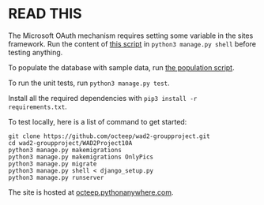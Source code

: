 # READ THIS

The Microsoft OAuth mechanism requires setting some variable in the sites framework.
Run the content of [this script](WAD2Project10A/django_setup.py) in `python3 manage.py shell`
before testing anything.

To populate the database with sample data, run [the population script](WAD2Project10A/population_script.py).

To run the unit tests, run `python3 manage.py test`.

Install all the required dependencies with `pip3 install -r requirements.txt`.

To test locally, here is a list of command to get started:
```
git clone https://github.com/octeep/wad2-groupproject.git
cd wad2-groupproject/WAD2Project10A
python3 manage.py makemigrations
python3 manage.py makemigrations OnlyPics
python3 manage.py migrate
python3 manage.py shell < django_setup.py
python3 manage.py runserver
```

The site is hosted at [octeep.pythonanywhere.com](https://octeep.pythonanywhere.com).
